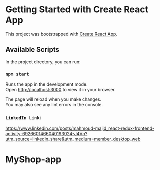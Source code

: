 # Getting Started with Create React App

This project was bootstrapped with [Create React App](https://github.com/facebook/create-react-app).

## Available Scripts

In the project directory, you can run:

### `npm start`

Runs the app in the development mode.\
Open [http://localhost:3000](http://localhost:3000) to view it in your browser.

The page will reload when you make changes.\
You may also see any lint errors in the console.

### `LinkedIn Link`:

https://www.linkedin.com/posts/mahmoud-majid_react-redux-frontend-activity-6926601466040193024-J4Vn?utm_source=linkedin_share&utm_medium=member_desktop_web
# MyShop-app

